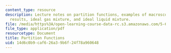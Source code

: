 ```yaml
---
content_type: resource
description: Lecture notes on partition functions, examples of macroscopic thermodynamic
  results, ideal gas mixture, and ideal liquid mixture.
file: /media/https%3A/open-learning-course-data-rc.s3.amazonaws.com/5-60-thermodynamics-kinetics-spring-2008/14d6c0b9caf626a39b6f24f78a960648_lec_25.pdf
file_type: application/pdf
resourcetype: Document
title: Partition Functions
uid: 14d6c0b9-caf6-26a3-9b6f-24f78a960648
---
```

